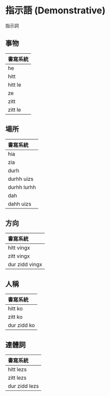 # 指示語 \(Demonstrative\)

指示詞

## 事物

| 書寫系統 |
| :--- |
| he |
| hitt |
| hitt le |
| ze |
| zitt |
| zitt le |

## 場所

| 書寫系統 |
| :--- |
| hia |
| zia |
| durh |
| durhh uizs |
| durhh lurhh |
| dah |
| dahh uizs |

## 方向

| 書寫系統 |
| :--- |
| hitt vingx |
| zitt vingx |
| dur zidd vingx |

## 人稱

| 書寫系統 |
| :--- |
| hitt ko |
| zitt ko |
| dur zidd ko |

## 連體詞

| 書寫系統 |
| :--- |
| hitt lezs |
| zitt lezs |
| dur zidd lezs |
